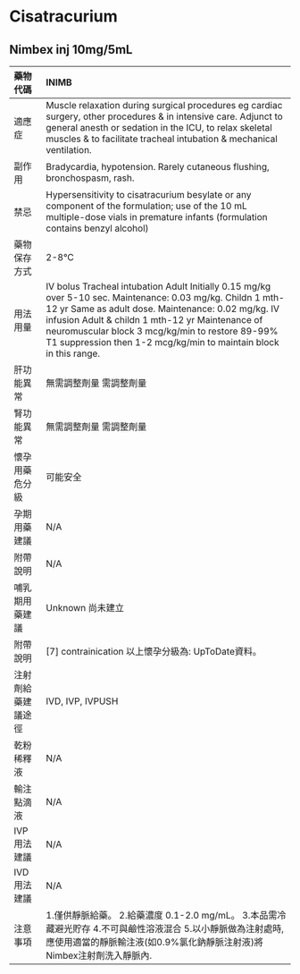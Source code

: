 # Cisatracurium

## Nimbex inj 10mg/5mL

| 藥物代碼 | INIMB |
| :--- | :--- |
| 適應症 | Muscle relaxation during surgical procedures eg cardiac surgery, other procedures & in intensive care. Adjunct to general anesth or sedation in the ICU, to relax skeletal muscles & to facilitate tracheal intubation & mechanical ventilation. |
| 副作用 | Bradycardia, hypotension. Rarely cutaneous flushing, bronchospasm, rash. |
| 禁忌 | Hypersensitivity to cisatracurium besylate or any component of the formulation; use of the 10 mL multiple-dose vials in premature infants \(formulation contains benzyl alcohol\) |
| 藥物保存方式 | 2-8°C |
| 用法用量 | IV bolus Tracheal intubation Adult Initially 0.15 mg/kg over 5-10 sec. Maintenance: 0.03 mg/kg. Childn 1 mth-12 yr Same as adult dose. Maintenance: 0.02 mg/kg. IV infusion Adult & childn 1 mth-12 yr Maintenance of neuromuscular block 3 mcg/kg/min to restore 89-99% T1 suppression then 1-2 mcg/kg/min to maintain block in this range. |
| 肝功能異常 | 無需調整劑量  需調整劑量 |
| 腎功能異常 | 無需調整劑量  需調整劑量 |
| 懷孕用藥危分級 | 可能安全 |
| 孕期用藥建議 | N/A |
| 附帶說明 | N/A |
| 哺乳期用藥建議 | Unknown 尚未建立 |
| 附帶說明 | \[7\] contrainication 以上懷孕分級為: UpToDate資料。 |
| 注射劑給藥建議途徑 | IVD, IVP, IVPUSH |
| 乾粉稀釋液 | N/A |
| 輸注點滴液 | N/A |
| IVP 用法建議 | N/A |
| IVD 用法建議 | N/A |
| 注意事項 | 1.僅供靜脈給藥。 2.給藥濃度 0.1-2.0 mg/mL。 3.本品需冷藏避光貯存 4.不可與鹼性溶液混合 5.以小靜脈做為注射處時,應使用適當的靜脈輸注液\(如0.9%氯化鈉靜脈注射液\)將Nimbex注射劑洗入靜脈內. |


